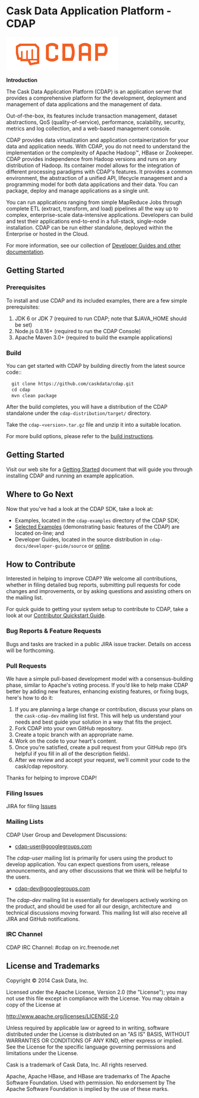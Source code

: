 
# Cask Data Application Platform - CDAP

![CDAP Logo](cdap-docs/developer-guide/source/_images/CDAP.png)

**Introduction**

The Cask Data Application Platform (CDAP) is an application server that provides a
comprehensive platform for the development, deployment and management of data applications 
and the management of data.

Out-of-the-box, its features include transaction management, dataset abstractions, QoS (quality-of-service),
performance, scalability, security, metrics and log collection, and a web-based management console.

CDAP provides data virtualization and application containerization for your data and application
needs. With CDAP, you do not need to understand the implementation or the complexity of Apache 
Hadoop&trade;, HBase or Zookeeper. CDAP provides independence from Hadoop versions and runs on any 
distribution of Hadoop. Its container model allows for the integration of different processing 
paradigms with CDAP's features. It provides a common environment, the abstraction of a unified API, 
lifecycle management and a programming model for both data applications and their data. You can package, 
deploy and manage applications as a single unit.

You can run applications ranging from simple MapReduce Jobs through complete ETL (extract, transform, and load) 
pipelines all the way up to complex, enterprise-scale data-intensive applications. 
Developers can build and test their applications end-to-end in a full-stack, single-node
installation. CDAP can be run either standalone, deployed within the Enterprise or hosted in the Cloud.

For more information, see our collection of 
[Developer Guides and other documentation](http://docs.cask.co/cdap/current/en/index.html).

## Getting Started

### Prerequisites

To install and use CDAP and its included examples, there are a few simple prerequisites:

  1. JDK 6 or JDK 7 (required to run CDAP; note that $JAVA_HOME should be set)
  2. Node.js 0.8.16+ (required to run the CDAP Console)
  3. Apache Maven 3.0+ (required to build the example applications)
  
### Build

You can get started with CDAP by building directly from the latest source code::

```
  git clone https://github.com/caskdata/cdap.git
  cd cdap
  mvn clean package
```

After the build completes, you will have a distribution of the CDAP standalone under the
`cdap-distribution/target/` directory.  

Take the `cdap-<version>.tar.gz` file and unzip it into a suitable location.

For more build options, please refer to the [build instructions](BUILD.md).

## Getting Started

Visit our web site for a [Getting Started](http://docs.cask.co/cdap/current/en/getstarted.html)
document that will guide you through installing CDAP and running an example application.  

## Where to Go Next

Now that you've had a look at the CDAP SDK, take a look at:

- Examples, located in the `cdap-examples` directory of the CDAP SDK;
- [Selected Examples](http://docs.cask.co/cdap/current/en/getstarted.html#examples) 
  (demonstrating basic features of the CDAP) are located on-line; and
- Developer Guides, located in the source distribution in `cdap-docs/developer-guide/source`
  or [online](http://docs.cask.co/cdap/current/en/index.html).


## How to Contribute

Interested in helping to improve CDAP? We welcome all contributions, whether in filing detailed
bug reports, submitting pull requests for code changes and improvements, or by asking questions and
assisting others on the mailing list.

For quick guide to getting your system setup to contribute to CDAP, take a look at our [Contributor Quickstart Guide](DEVELOPERS.md).

### Bug Reports & Feature Requests

Bugs and tasks are tracked in a public JIRA issue tracker. Details on access will be forthcoming.

### Pull Requests

We have a simple pull-based development model with a consensus-building phase, similar to Apache's
voting process. If you’d like to help make CDAP better by adding new features, enhancing existing
features, or fixing bugs, here's how to do it:

1. If you are planning a large change or contribution, discuss your plans on the `cask-cdap-dev`
   mailing list first.  This will help us understand your needs and best guide your solution in a
   way that fits the project.
2. Fork CDAP into your own GitHub repository.
3. Create a topic branch with an appropriate name.
4. Work on the code to your heart's content.
5. Once you’re satisfied, create a pull request from your GitHub repo (it’s helpful if you fill in
   all of the description fields).
6. After we review and accept your request, we’ll commit your code to the cask/cdap
   repository.

Thanks for helping to improve CDAP!

### Filing Issues
JIRA for filing [Issues](http://issues.cask.co)

### Mailing Lists

CDAP User Group and Development Discussions:

- [cdap-user@googlegroups.com](https://groups.google.com/d/forum/cdap-user)

The *cdap-user* mailing list is primarily for users using the product to develop
application. You can expect questions from users, release announcements, and any other
discussions that we think will be helpful to the users.

- [cdap-dev@googlegroups.com](https://groups.google.com/d/forum/cdap-dev)

The *cdap-dev* mailing list is essentially for developers actively working
on the product, and should be used for all our design, architecture and technical
discussions moving forward. This mailing list will also receive all JIRA and GitHub
notifications.

### IRC Channel

CDAP IRC Channel: #cdap on irc.freenode.net


## License and Trademarks

Copyright © 2014 Cask Data, Inc.

Licensed under the Apache License, Version 2.0 (the "License"); you may not use this file except
in compliance with the License. You may obtain a copy of the License at

http://www.apache.org/licenses/LICENSE-2.0

Unless required by applicable law or agreed to in writing, software distributed under the 
License is distributed on an "AS IS" BASIS, WITHOUT WARRANTIES OR CONDITIONS OF ANY KIND, 
either express or implied. See the License for the specific language governing permissions 
and limitations under the License.

Cask is a trademark of Cask Data, Inc. All rights reserved.

Apache, Apache HBase, and HBase are trademarks of The Apache Software Foundation. Used with
permission. No endorsement by The Apache Software Foundation is implied by the use of these marks.

